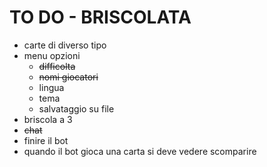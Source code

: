# TO DO -  BRISCOLATA
- carte di diverso tipo
- menu opzioni
  - ~~difficolta~~
  - ~~nomi giocatori~~
  - lingua
  - tema
  - salvataggio su file
- briscola a 3
- ~~chat~~
- finire il bot
- quando il bot gioca una carta si deve vedere scomparire